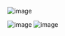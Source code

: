 ![image](https://github.com/hyezg/js-study/assets/112006114/b5bd1768-b0c5-48fb-b2e8-a7735813e25b)

![image](https://github.com/hyezg/js-study/assets/112006114/6a362212-1ad7-4a3f-960f-a05c6e4c46e8)
![image](https://github.com/hyezg/js-study/assets/112006114/9bdf543f-5e20-4622-bf68-b3390c970eb2)
